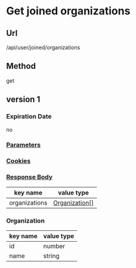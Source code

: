 # Get joined organizations

## Url

/api/user/joined/organizations

## Method

get

## version 1

### Expiration Date

no

### [Parameters](./Parameters.html)

### [Cookies](./Cookies.html)

### [Response Body](./Response.html)

key name | value type
--- | ---
organizations | [Organization](#organization)[]

### Organization

key name | value type
--- | ---
id | number
name | string